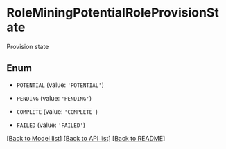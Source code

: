 # RoleMiningPotentialRoleProvisionState

Provision state

## Enum

* `POTENTIAL` (value: `'POTENTIAL'`)

* `PENDING` (value: `'PENDING'`)

* `COMPLETE` (value: `'COMPLETE'`)

* `FAILED` (value: `'FAILED'`)

[[Back to Model list]](../README.md#documentation-for-models) [[Back to API list]](../README.md#documentation-for-api-endpoints) [[Back to README]](../README.md)


